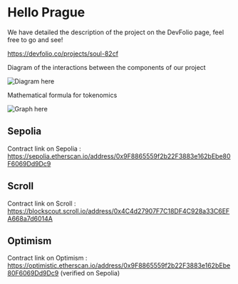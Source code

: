 # Hello Prague

We have detailed the description of the project on the DevFolio page, feel free to go and see!

https://devfolio.co/projects/soul-82cf


Diagram of the interactions between the components of our project

![Diagram here](https://github.com/julio4/prague/blob/main/assets/schema_eth_prague_datagraph.png?raw=true)

Mathematical formula for tokenomics

![Graph here](https://github.com/julio4/prague/blob/main/assets/tokenomics_formula.png?raw=true)

## Sepolia

Contract link on Sepolia : https://sepolia.etherscan.io/address/0x9F8865559f2b22F3883e162bEbe80F6069Dd9Dc9

## Scroll

Contract link on Scroll : https://blockscout.scroll.io/address/0x4C4d27907F7C18DF4C928a33C6EFA668a7d6014A

## Optimism

Contract link on Optimism : https://optimistic.etherscan.io/address/0x9F8865559f2b22F3883e162bEbe80F6069Dd9Dc9 (verified on Sepolia)